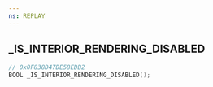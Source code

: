```yaml
---
ns: REPLAY
---
```

## _IS_INTERIOR_RENDERING_DISABLED

```c
// 0x0F838D47DE58EDB2
BOOL _IS_INTERIOR_RENDERING_DISABLED();
```

